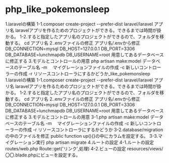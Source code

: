 # php_like_pokemonsleep
1.laravelの構築
1-1.composer create-project --prefer-dist laravel/laravel アプリ名
laravelアプリを作るためのプロジェクトができる。できるまでは時間が掛かる。
1-2.すると指定したアプリ名のプロジェクトができるので、フォルダを移動する。
cd アプリ名
2..envファイルの修正
アプリ名/.envから修正
DB_CONNECTION=mysql
DB_HOST=127.0.0.1
DB_PORT=3306
DB_DATABASE=lunchmapdb
DB_USERNAME=root
用意してあるデータベースに修正する
3.モデルとコントロールの用意
php artisan make:model データベースのテーブル名
-m 　マイグレーションファイルの作成
-c 新しいコントローラーの作成
-r リソースコントローラにするかどうか_like_pokemonsleep
1.laravelの構築
1-1.composer create-project --prefer-dist laravel/laravel アプリ名
laravelアプリを作るためのプロジェクトができる。できるまでは時間が掛かる。
1-2.すると指定したアプリ名のプロジェクトができるので、フォルダを移動する。
cd アプリ名
2..envファイルの修正
アプリ名/.envから修正
DB_CONNECTION=mysql
DB_HOST=127.0.0.1
DB_PORT=3306
DB_DATABASE=lunchmapdb
DB_USERNAME=root
用意してあるデータベースに修正する
3.モデルとコントロールの用意
3-1.php artisan make:model データベースのテーブル名
-m 　マイグレーションファイルの作成
-c 新しいコントローラーの作成
-r リソースコントローラにするかどうか
3-2.database/migrationの中のファイルを修正
public function up(){}の中にカラムを設定する。
3-3.マイグレーション実行
php artisan migrate
4.ルートの設定
4-1.ルートの設定
routes/web.php
Route::get('リンク',処理)
4-2.ビューの設定
resources/views/〇〇.blade.phpにビューを設定する。
